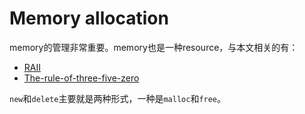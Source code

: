 # Memory allocation

memory的管理非常重要。memory也是一种resource，与本文相关的有：

- [RAII](../../../Idiom/RAII/RAII.md)
- [The-rule-of-three-five-zero](../../../Idiom/The-rule-of-three-five-zero/The-rule-of-three-five-zero.md)

`new`和`delete`主要就是两种形式，一种是`malloc`和`free`。

